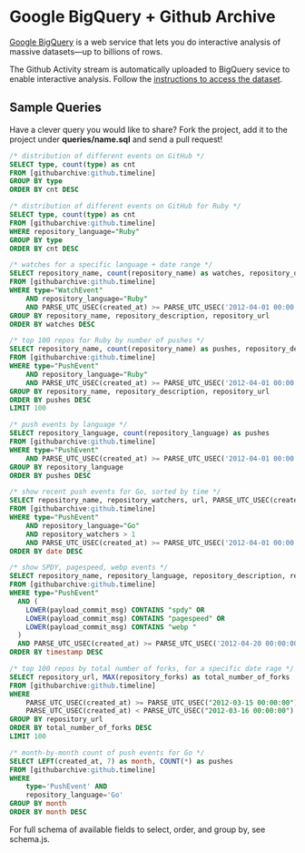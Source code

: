 # Google BigQuery + Github Archive

[Google BigQuery](https://developers.google.com/bigquery/) is a web service that lets you do interactive analysis of massive datasets—up to billions of rows.

The Github Activity stream is automatically uploaded to BigQuery sevice to enable interactive analysis. Follow the [instructions to access the dataset](http://www.githubarchive.org/).

## Sample Queries

Have a clever query you would like to share? Fork the project, add it to the project under **queries/name.sql** and send a pull request!

```sql
/* distribution of different events on GitHub */
SELECT type, count(type) as cnt
FROM [githubarchive:github.timeline]
GROUP BY type
ORDER BY cnt DESC

/* distribution of different events on GitHub for Ruby */
SELECT type, count(type) as cnt
FROM [githubarchive:github.timeline]
WHERE repository_language="Ruby"
GROUP BY type
ORDER BY cnt DESC

/* watches for a specific language + date range */
SELECT repository_name, count(repository_name) as watches, repository_description, repository_url
FROM [githubarchive:github.timeline]
WHERE type="WatchEvent"
	AND repository_language="Ruby"
	AND PARSE_UTC_USEC(created_at) >= PARSE_UTC_USEC('2012-04-01 00:00:00')
GROUP BY repository_name, repository_description, repository_url
ORDER BY watches DESC

/* top 100 repos for Ruby by number of pushes */
SELECT repository_name, count(repository_name) as pushes, repository_description, repository_url
FROM [githubarchive:github.timeline]
WHERE type="PushEvent"
	AND repository_language="Ruby"
	AND PARSE_UTC_USEC(created_at) >= PARSE_UTC_USEC('2012-04-01 00:00:00')
GROUP BY repository_name, repository_description, repository_url
ORDER BY pushes DESC
LIMIT 100

/* push events by language */
SELECT repository_language, count(repository_language) as pushes
FROM [githubarchive:github.timeline]
WHERE type="PushEvent"
	AND PARSE_UTC_USEC(created_at) >= PARSE_UTC_USEC('2012-04-01 00:00:00')
GROUP BY repository_language
ORDER BY pushes DESC

/* show recent push events for Go, sorted by time */
SELECT repository_name, repository_watchers, url, PARSE_UTC_USEC(created_at) as date
FROM [githubarchive:github.timeline]
WHERE type="PushEvent"
	AND repository_language="Go"
	AND repository_watchers > 1
	AND PARSE_UTC_USEC(created_at) >= PARSE_UTC_USEC('2012-04-01 00:00:00')
ORDER BY date DESC

/* show SPDY, pagespeed, webp events */
SELECT repository_name, repository_language, repository_description, repository_watchers, payload_commit_msg, url, PARSE_UTC_USEC(created_at) as timestamp
FROM [githubarchive:github.timeline]
WHERE type="PushEvent"
  AND (
    LOWER(payload_commit_msg) CONTAINS "spdy" OR
    LOWER(payload_commit_msg) CONTAINS "pagespeed" OR
    LOWER(payload_commit_msg) CONTAINS "webp "
  )
  AND PARSE_UTC_USEC(created_at) >= PARSE_UTC_USEC('2012-04-20 00:00:00')
ORDER BY timestamp DESC

/* top 100 repos by total number of forks, for a specific date rage */
SELECT repository_url, MAX(repository_forks) as total_number_of_forks
FROM [githubarchive:github.timeline]
WHERE
    PARSE_UTC_USEC(created_at) >= PARSE_UTC_USEC("2012-03-15 00:00:00") AND
    PARSE_UTC_USEC(created_at) < PARSE_UTC_USEC("2012-03-16 00:00:00")
GROUP BY repository_url
ORDER BY total_number_of_forks DESC
LIMIT 100

/* month-by-month count of push events for Go */
SELECT LEFT(created_at, 7) as month, COUNT(*) as pushes
FROM [githubarchive:github.timeline]
WHERE
    type='PushEvent' AND
    repository_language='Go'
GROUP BY month
ORDER BY month DESC
```

For full schema of available fields to select, order, and group by, see schema.js.
